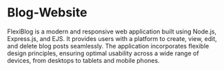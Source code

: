# Blog-Website
FlexiBlog is a modern and responsive web application built using Node.js, Express.js, and EJS. It provides users with a platform to create, view, edit, and delete blog posts seamlessly. The application incorporates flexible design principles, ensuring optimal usability across a wide range of devices, from desktops to tablets and mobile phones.
